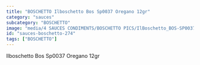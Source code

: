 ```yaml
---
title: "BOSCHETTO Ilboschetto Bos Sp0037 Oregano 12gr"
category: "sauces"
subcategory: "BOSCHETTO"
image: "media/4 SAUCES CONDIMENTS/BOSCHETTO PICS/IlBoschetto_BOS-SP0037 Oregano 12gr.png"
id: "sauces-boschetto-274"
tags: ["BOSCHETTO"]
---
```


Ilboschetto Bos Sp0037 Oregano 12gr
